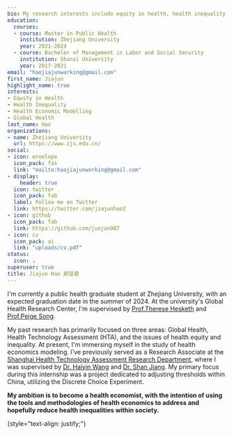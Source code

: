 ```yaml
---
bio: My research interests include equity in health, health inequality, health economic modelling, and global health.
education:
  courses:
  - course: Master in Public Health
    institution: Zhejiang University
    year: 2021-2024
  - course: Bachelor of Management in Labor and Social Security
    institution: Shanxi University
    year: 2017-2021
email: "haojiajunworking@gmail.com"
first_name: Jiajun
highlight_name: true
interests:
- Equity in Health
- Health Inequality
- Health Economic Modelling
- Global Health
last_name: Hao
organizations:
- name: Zhejiang University
  url: https://www.zju.edu.cn/
social:
- icon: envelope
  icon_pack: fas
  link: "mailto:haojiajunworking@gmail.com"
- display:
    header: true
  icon: twitter
  icon_pack: fab
  label: Follow me on Twitter
  link: https://twitter.com/jiajunhao2
- icon: github
  icon_pack: fab
  link: https://github.com/junjun987
- icon: cv
  icon_pack: ai
  link: "uploads/cv.pdf"
status:
  icon: ☕️
superuser: true
title: Jiajun Hao 郝佳君
---
```


I'm currently a public health graduate student at Zhejiang University, with an expected graduation date in the summer of 2024. At the university's Global Health Research Center, I'm supervised by [Prof.Therese Hesketh](https://profiles.ucl.ac.uk/4712-therese-hesketh) and [Prof.Peige Song](https://scholar.google.com/citations?hl=zh-CN&user=XmXf-W8AAAAJ). 

My past research has primarily focused on three areas: Global Health, Health Technology Assessment (HTA), and the issues of health equity and inequality. At present, I'm immersing myself in the study of health economics modeling. I've previously served as a Research Associate at the [Shanghai Health Technology Assessment Research Department](https://kygl.shdrc.org/), where I was supervised by [Dr. Haiyin Wang](https://www.sciconf.cn/cn/person-detail/449?user_id=KzMAIk_jic_xx7Boyic5xkVg_d_d) and [Dr. Shan Jiang](https://scholar.google.com/citations?hl=zh-CN&user=TeSuUycAAAAJ). My primary focus during this internship was a project dedicated to adjusting thresholds within China, utilizing the Discrete Choice Experiment.

**My ambition is to become a health economist, with the intention of using the tools and methodologies of health economics to address and hopefully reduce health inequalities within society.**

{style="text-align: justify;"}
